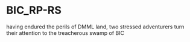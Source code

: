 # BIC_RP-RS
having endured the perils of DMML land, two stressed adventurers  turn their attention to the treacherous swamp of BIC

